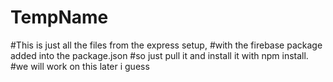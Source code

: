 # TempName

#This is just all the files from the express setup,
#with the firebase package added into the package.json
#so just pull it and install it with npm install.
#we will work on this later i guess